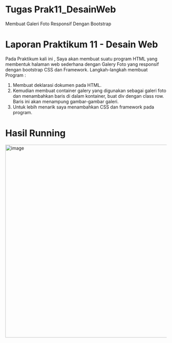 # Tugas Prak11_DesainWeb
Membuat Galeri Foto Responsif Dengan Bootstrap 

# Laporan Praktikum 11 - Desain Web 
Pada Praktikum kali ini , Saya akan membuat suatu program HTML yang membentuk halaman web sederhana dengan Galery Foto yang responsif dengan bootstrap CSS dan Framework.
Langkah-langkah membuat Program :
1. Membuat deklarasi dokumen pada HTML.
2. Kemudian membuat container galery yang digunakan sebagai galeri foto dan menambahkan baris di dalam kontainer, buat div dengan class row. Baris ini akan menampung gambar-gambar galeri.
3. Untuk lebih menarik saya menambahkan CSS dan framework pada program.

# Hasil Running 
<img width="600" alt="image" src="https://github.com/oktaviani28/Prak11_DesainWeb-/assets/113764908/f0534abe-4ed3-4846-a102-55d6f42a9a9e">
